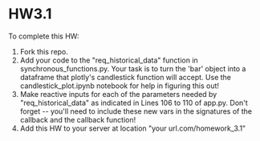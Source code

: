 # HW3.1
To complete this HW:
1) Fork this repo.
2) Add your code to the "req_historical_data" function in 
   synchronous_functions.py. Your task is to turn the 'bar' object into a 
   dataframe that plotly's candlestick function will accept. Use the 
   candlestick_plot.ipynb notebook for help in figuring this out!
3) Make reactive inputs for each of the parameters needed by 
   "req_historical_data" as indicated in Lines 106 to 110 of app.py. Don't 
   forget -- you'll need to include these new vars in the signatures of the 
   callback and the callback function!
4) Add this HW to your server at location "your url.com/homework_3.1"
